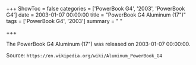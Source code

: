 +++
ShowToc = false
categories = ['PowerBook G4', '2003', 'PowerBook G4']
date = 2003-01-07 00:00:00
title = "PowerBook G4 Aluminum (17\")"
tags = ['PowerBook G4', '2003']
summary = " "

+++

The PowerBook G4 Aluminum (17") was released on 2003-01-07 00:00:00.

Source: `https://en.wikipedia.org/wiki/Aluminum_PowerBook_G4`


